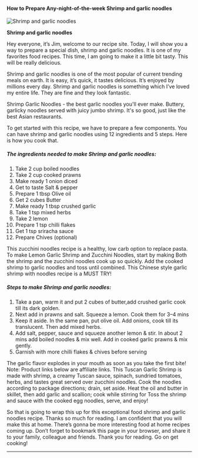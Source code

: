             

#### How to Prepare Any-night-of-the-week Shrimp and garlic noodles

![Shrimp and garlic noodles](https://img-global.cpcdn.com/recipes/990677791991b07f/751x532cq70/shrimp-and-garlic-noodles-recipe-main-photo.jpg)

**Shrimp and garlic noodles**

Hey everyone, it’s Jim, welcome to our recipe site. Today, I will show you a way to prepare a special dish, shrimp and garlic noodles. It is one of my favorites food recipes. This time, I am going to make it a little bit tasty. This will be really delicious.

Shrimp and garlic noodles is one of the most popular of current trending meals on earth. It is easy, it’s quick, it tastes delicious. It’s enjoyed by millions every day. Shrimp and garlic noodles is something which I’ve loved my entire life. They are fine and they look fantastic.

Shrimp Garlic Noodles - the best garlic noodles you'll ever make. Buttery, garlicky noodles served with juicy jumbo shrimp. It's so good, just like the best Asian restaurants.

To get started with this recipe, we have to prepare a few components. You can have shrimp and garlic noodles using 12 ingredients and 5 steps. Here is how you cook that.

##### The ingredients needed to make Shrimp and garlic noodles:

1.  Take 2 cup boiled noodles
2.  Take 2 cup cooked prawns
3.  Make ready 1 onion diced
4.  Get to taste Salt & pepper
5.  Prepare 1 tbsp Olive oil
6.  Get 2 cubes Butter
7.  Make ready 1 tbsp crushed garlic
8.  Take 1 tsp mixed herbs
9.  Take 2 lemon
10.  Prepare 1 tsp chilli flakes
11.  Get 1 tsp sriracha sauce
12.  Prepare Chives (optional)

This zucchini noodles recipe is a healthy, low carb option to replace pasta. To make Lemon Garlic Shrimp and Zucchini Noodles, start by making Both the shrimp and the zucchini noodles cook up so quickly. Add the cooked shrimp to garlic noodles and toss until combined. This Chinese style garlic shrimp with noodles recipe is a MUST TRY!

##### Steps to make Shrimp and garlic noodles:

1.  Take a pan, warm it and put 2 cubes of butter,add crushed garlic cook till its dark golden.
2.  Next add in prawns and salt. Squeeze a lemon. Cook them for 3–4 mins
3.  Keep it aside. In the same pan, put olive oil. Add onions, cook till its translucent. Then add mixed herbs.
4.  Add salt, pepper, sauce and squueze another lemon & stir. In about 2 mins add boiled noodles & mix well. Add in cooked garlic prawns & mix gently.
5.  Garnish with more chilli flakes & chives before serving

The garlic flavor explodes in your mouth as soon as you take the first bite! Note: Product links below are affiliate links. This Tuscan Garlic Shrimp is made with shrimp, a creamy Tuscan sauce, spinach, sundried tomatoes, herbs, and tastes great served over zucchini noodles. Cook the noodles according to package directions; drain, set aside. Heat the oil and butter in skillet, then add garlic and scallion; cook while stirring for Toss the shrimp and sauce with the cooked egg noodles, serve, and enjoy!

So that is going to wrap this up for this exceptional food shrimp and garlic noodles recipe. Thanks so much for reading. I am confident that you will make this at home. There’s gonna be more interesting food at home recipes coming up. Don’t forget to bookmark this page in your browser, and share it to your family, colleague and friends. Thank you for reading. Go on get cooking!

* * *